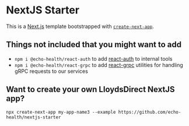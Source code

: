 # NextJS Starter 

This is a [Next.js](https://nextjs.org/) template bootstrapped with [`create-next-app`](https://github.com/vercel/next.js/tree/canary/packages/create-next-app).

## Things not included that you might want to add

- `npm i @echo-health/react-auth` to add [react-auth](https://github.com/echo-health/design-system/tree/main/packages/patterns/react-auth) to internal tools
- `npm i @echo-health/react-grpc` to add [react-grpc](https://github.com/echo-health/design-system/tree/main/packages/patterns/react-grpc) utilities for handling gRPC requests to our services

## Want to create your own LloydsDirect NextJS app?

```cli
npx create-next-app my-app-name3 --example https://github.com/echo-health/nextjs-starter
```


